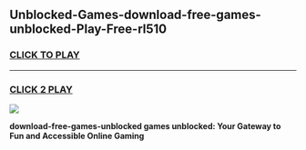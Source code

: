 
## Unblocked-Games-download-free-games-unblocked-Play-Free-rl510
<h3>
<a href="https://premium76.site?title=download-free-games-unblocked&ref=23A">CLICK TO PLAY</a></h3>
<hr>

<h3>
<a href="https://premium76.site?title=download-free-games-unblocked&ref=23A">CLICK 2 PLAY</a>
  
</h3>

<a href="https://premium76.site?title=download-free-games-unblocked&ref=23A"><img src="https://clearcache.store/games.png"></a>


**download-free-games-unblocked games unblocked: Your Gateway to Fun and Accessible Online Gaming**
